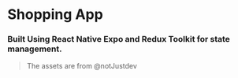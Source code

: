 # Shopping App
### Built Using React Native Expo and Redux Toolkit for state management.
> The assets are from @notJustdev
